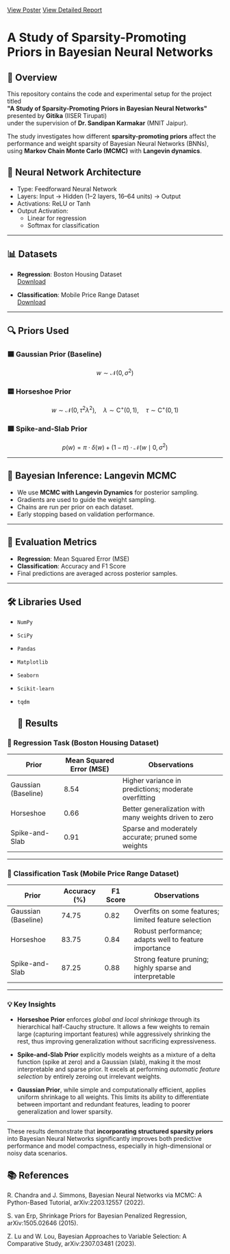 [View Poster](https://drive.google.com/file/d/1qsRfbHS_og1ObaZAAmBkizDx9DSb2xoh/view?usp=sharing)
[View Detailed Report](https://drive.google.com/file/d/1vlE5LqIjMJLnLCez5QRZGxfV8DI19ZuV/view?usp=sharing)

# A Study of Sparsity-Promoting Priors in Bayesian Neural Networks

## 📌 Overview

This repository contains the code and experimental setup for the project titled  
**"A Study of Sparsity-Promoting Priors in Bayesian Neural Networks"**  
presented by **Gitika** (IISER Tirupati)  
under the supervision of **Dr. Sandipan Karmakar** (MNIT Jaipur).

The study investigates how different **sparsity-promoting priors** affect the performance and weight sparsity of Bayesian Neural Networks (BNNs), using **Markov Chain Monte Carlo (MCMC)** with **Langevin dynamics**.

## 🧠 Neural Network Architecture

- Type: Feedforward Neural Network
- Layers: Input → Hidden (1–2 layers, 16–64 units) → Output
- Activations: ReLU or Tanh
- Output Activation:
  - Linear for regression
  - Softmax for classification

---

## 📊 Datasets

- **Regression**: Boston Housing Dataset  
  [Download](https://encr.pw/iCARd)

- **Classification**: Mobile Price Range Dataset  
  [Download](https://encr.pw/I2Kvg)

---

## 🔍 Priors Used

### 🟦 Gaussian Prior (Baseline)

$$
w \sim \mathcal{N}(0, \sigma^2)
$$

### 🟨 Horseshoe Prior

$$
w \sim \mathcal{N}(0, \tau^2 \lambda^2), \quad \lambda \sim \text{C}^+(0,1), \quad \tau \sim \text{C}^+(0,1)
$$
  

### 🟥 Spike-and-Slab Prior

$$
p(w) = \pi \cdot \delta(w) + (1 - \pi) \cdot \mathcal{N}(w \mid 0, \sigma^2)
$$


---

## 🔁 Bayesian Inference: Langevin MCMC

- We use **MCMC with Langevin Dynamics** for posterior sampling.
- Gradients are used to guide the weight sampling.
- Chains are run per prior on each dataset.
- Early stopping based on validation performance.

---

## 🎯 Evaluation Metrics

- **Regression**: Mean Squared Error (MSE)
- **Classification**: Accuracy and F1 Score
- Final predictions are averaged across posterior samples.

---

## 🛠 Libraries Used

- `NumPy`
- `SciPy`
- `Pandas`
- `Matplotlib`
- `Seaborn`
- `Scikit-learn`
- `tqdm`

  ## 🧪 Results

### 🔹 Regression Task (Boston Housing Dataset)

| Prior              | Mean Squared Error (MSE) | Observations                                             |
|--------------------|--------------------------|----------------------------------------------------------|
| Gaussian (Baseline)| 8.54                     | Higher variance in predictions; moderate overfitting     |
| Horseshoe          | 0.66                     | Better generalization with many weights driven to zero   |
| Spike-and-Slab     | 0.91                     | Sparse and moderately accurate; pruned some weights      |

---

### 🔸 Classification Task (Mobile Price Range Dataset)

| Prior              | Accuracy (%) | F1 Score | Observations                                               |
|--------------------|--------------|----------|------------------------------------------------------------|
| Gaussian (Baseline)| 74.75        | 0.82     | Overfits on some features; limited feature selection       |
| Horseshoe          | 83.75        | 0.84     | Robust performance; adapts well to feature importance      |
| Spike-and-Slab     | 87.25        | 0.88     | Strong feature pruning; highly sparse and interpretable    |

---

### 💡 Key Insights

- **Horseshoe Prior** enforces *global and local shrinkage* through its hierarchical half-Cauchy structure. It allows a few weights to remain large (capturing important features) while aggressively shrinking the rest, thus improving generalization without sacrificing expressiveness.

- **Spike-and-Slab Prior** explicitly models weights as a mixture of a delta function (spike at zero) and a Gaussian (slab), making it the most interpretable and sparse prior. It excels at performing *automatic feature selection* by entirely zeroing out irrelevant weights.

- **Gaussian Prior**, while simple and computationally efficient, applies uniform shrinkage to all weights. This limits its ability to differentiate between important and redundant features, leading to poorer generalization and lower sparsity.

---

These results demonstrate that **incorporating structured sparsity priors** into Bayesian Neural Networks significantly improves both predictive performance and model compactness, especially in high-dimensional or noisy data scenarios.

## 📚 References
R. Chandra and J. Simmons, Bayesian Neural Networks via MCMC: A Python-Based Tutorial, arXiv:2203.12557 (2022).

S. van Erp, Shrinkage Priors for Bayesian Penalized Regression, arXiv:1505.02646 (2015).

Z. Lu and W. Lou, Bayesian Approaches to Variable Selection: A Comparative Study, arXiv:2307.03481 (2023).
